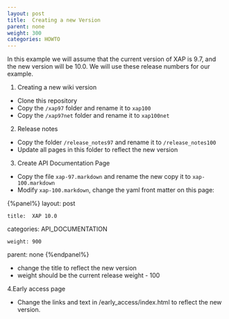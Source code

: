 ```yaml
---
layout: post
title:  Creating a new Version
parent: none
weight: 300
categories: HOWTO
---
```



In this example we will assume that the current version of XAP is 9.7, and the new version will be 10.0. We will use these release numbers for our example.

1. Creating a new wiki version
* Clone this repository
* Copy the `/xap97` folder and rename it to `xap100`
* Copy the `/xap97net` folder and rename it to `xap100net`

2. Release notes
* Copy the folder `/release_notes97` and rename it to `/release_notes100`
* Update all pages in this folder to reflect the new version

3. Create API Documentation Page
* Copy the file `xap-97.markdown` and rename the new copy it to `xap-100.markdown`
* Modify `xap-100.markdown`, change the yaml front matter on this page:

{%panel%}
layout: post

`title:  XAP 10.0`

categories: API_DOCUMENTATION

`weight: 900`

parent: none
{%endpanel%}
* change the title to reflect the new version
* weight should be the current release weight - 100

4.Early access page
* Change the links and text in /early_access/index.html to reflect the new version.




